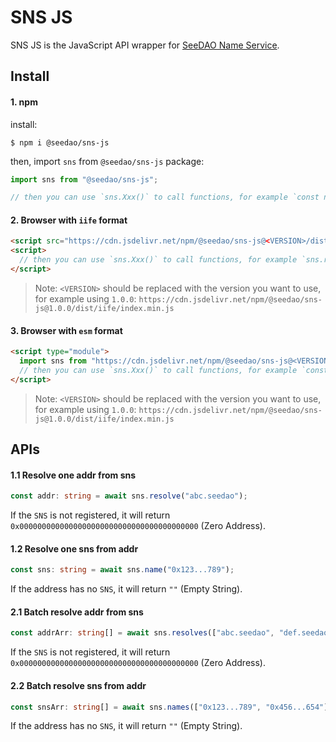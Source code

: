 # SNS JS

SNS JS is the JavaScript API wrapper for [SeeDAO Name Service](https://github.com/Taoist-Labs/sns).

## Install

#### 1. npm

install:

```shell
$ npm i @seedao/sns-js
```

then, import `sns` from `@seedao/sns-js` package:

```typescript
import sns from "@seedao/sns-js";

// then you can use `sns.Xxx()` to call functions, for example `const n = await sns.resolve("abc.seedao")`
```

#### 2. Browser with `iife` format

```html
<script src="https://cdn.jsdelivr.net/npm/@seedao/sns-js@<VERSION>/dist/iife/index.min.js"></script>
<script>
  // then you can use `sns.Xxx()` to call functions, for example `sns.resolve("abc.seedao").then((n) => { console.log("name: ", n) })`
</script>
```

> Note: `<VERSION>` should be replaced with the version you want to use, for example using `1.0.0`: `https://cdn.jsdelivr.net/npm/@seedao/sns-js@1.0.0/dist/iife/index.min.js`

#### 3. Browser with `esm` format

```html
<script type="module">
  import sns from "https://cdn.jsdelivr.net/npm/@seedao/sns-js@<VERSION>/dist/esm/index.min.js";
  // then you can use `sns.Xxx()` to call functions, for example `const n = await sns.resolve("abc.seedao")`
</script>
```

> Note: `<VERSION>` should be replaced with the version you want to use, for example using `1.0.0`: `https://cdn.jsdelivr.net/npm/@seedao/sns-js@1.0.0/dist/iife/index.min.js`

## APIs

#### 1.1 Resolve one addr from sns

```typescript
const addr: string = await sns.resolve("abc.seedao");
```

If the `SNS` is not registered, it will return `0x0000000000000000000000000000000000000000` (Zero Address).

#### 1.2 Resolve one sns from addr

```typescript
const sns: string = await sns.name("0x123...789");
```

If the address has no `SNS`, it will return `""` (Empty String).

#### 2.1 Batch resolve addr from sns

```typescript
const addrArr: string[] = await sns.resolves(["abc.seedao", "def.seedao"]);
```

If the `SNS` is not registered, it will return `0x0000000000000000000000000000000000000000` (Zero Address).

#### 2.2 Batch resolve sns from addr

```typescript
const snsArr: string[] = await sns.names(["0x123...789", "0x456...654"]);
```
If the address has no `SNS`, it will return `""` (Empty String).
